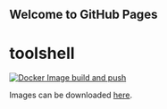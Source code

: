 ## Welcome to GitHub Pages

# toolshell
[![Docker Image build and push](https://github.com/clue2solve/toolshell/actions/workflows/build-and-push.yml/badge.svg)](https://github.com/clue2solve/toolshell/actions/workflows/build-and-push.yml)

Images can be downloaded [here](https://github.com/orgs/clue2solve/packages/container/package/toolshell).


